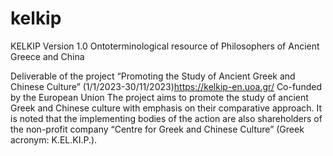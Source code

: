 # kelkip
KELKIP Version 1.0 Ontoterminological resource of Philosophers of Ancient Greece and China
 
Deliverable of the project “Promoting the Study of Ancient Greek and Chinese Culture” (1/1/2023-30/11/2023)https://kelkip-en.uoa.gr/
Co-funded by the European Union
The project aims to promote the study of ancient Greek and Chinese culture with emphasis on their comparative approach. It is noted that the implementing bodies of the action are also shareholders of the non-profit company “Centre for Greek and Chinese Culture” (Greek acronym: K.EL.KI.P.).

